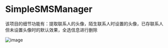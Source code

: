 # SimpleSMSManager
该项目的细节功能有：提取联系人的头像，陌生联系人时设置的头像，已存联系人但未设置头像时的默认效果，全选信息进行删除

![image](https://github.com/Robin-Yang/SimpleSMSManager/screenshots/第一个页面.png)
